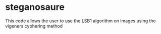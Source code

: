 # steganosaure
This code allows the user to use the LSB1 algorithm on images using the vigeners cyphering method
